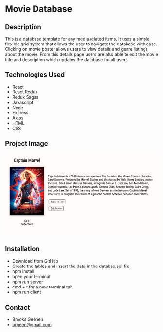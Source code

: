 # Movie Database

## Description

This is a database template for any media related items. It uses a simple flexible grid system that allows the user to navigate the database with ease. Clicking on movie poster allows users to view details and genre listings about the movie. From this details page users are also able to edit the movie title and description which updates the database for all users.


## Technologies Used

- React
- React Redux
- Redux Sagas
- Javascript
- Node
- Express
- Axios
- HTML
- CSS

## Project Image


![Alt text](public/images/movie-database-screenshot.png "Project Image") 


## Installation

- Download from GitHub
- Create the tables and insert the data in the databse.sql file
- npm install
- open your terminal
- npm run server
- cmd + t for a new terminal tab
- npm run client


## Contact

- Brooks Geenen
- brgeen@gmail.com

